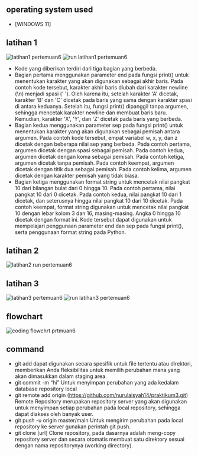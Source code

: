 ## operating system used
* [WINDOWS 11]

## latihan 1
![latihan1 pertemuan6](https://github.com/nurulaisyah14/praktikum3/assets/148174512/c197427d-f992-4f85-a8c2-857d810e9d7b)
![run latihan1 pertemuan6](https://github.com/nurulaisyah14/praktikum3/assets/148174512/a8007f2f-3f11-44b5-9ac7-884d54d78382)
- Kode yang diberikan terdiri dari tiga bagian yang berbeda.
- Bagian pertama menggunakan parameter end pada fungsi print() untuk menentukan karakter yang akan digunakan sebagai akhir baris. Pada contoh kode tersebut, karakter akhir baris diubah dari karakter newline (\n) menjadi spasi (' '). Oleh karena itu, setelah karakter 'A' dicetak, karakter 'B' dan 'C' dicetak pada baris yang sama dengan karakter spasi di antara keduanya. Setelah itu, fungsi print() dipanggil tanpa argumen, sehingga mencetak karakter newline dan membuat baris baru. Kemudian, karakter 'X', 'Y', dan 'Z' dicetak pada baris yang berbeda.
- Bagian kedua menggunakan parameter sep pada fungsi print() untuk menentukan karakter yang akan digunakan sebagai pemisah antara argumen. Pada contoh kode tersebut, empat variabel w, x, y, dan z dicetak dengan beberapa nilai sep yang berbeda. Pada contoh pertama, argumen dicetak dengan spasi sebagai pemisah. Pada contoh kedua, argumen dicetak dengan koma sebagai pemisah. Pada contoh ketiga, argumen dicetak tanpa pemisah. Pada contoh keempat, argumen dicetak dengan titik dua sebagai pemisah. Pada contoh kelima, argumen dicetak dengan karakter pemisah yang tidak biasa.
- Bagian ketiga menggunakan format string untuk mencetak nilai pangkat 10 dari bilangan bulat dari 0 hingga 10. Pada contoh pertama, nilai pangkat 10 dari 0 dicetak. Pada contoh kedua, nilai pangkat 10 dari 1 dicetak, dan seterusnya hingga nilai pangkat 10 dari 10 dicetak. Pada contoh keempat, format string digunakan untuk mencetak nilai pangkat 10 dengan lebar kolom 3 dan 16, masing-masing. Angka 0 hingga 10 dicetak dengan format ini.
Kode tersebut dapat digunakan untuk mempelajari penggunaan parameter end dan sep pada fungsi print(), serta penggunaan format string pada Python.

## latihan 2
![latihan2 run pertemuan6](https://github.com/nurulaisyah14/praktikum3/assets/148174512/f137229a-08cc-45f3-800d-68521e89ffd5)

## latihan 3
![latihan3 pertemuan6](https://github.com/nurulaisyah14/praktikum3/assets/148174512/24ed907a-84ce-4d82-9438-5db6d8c1fb8b)
![run latihan3 pertemuan6](https://github.com/nurulaisyah14/praktikum3/assets/148174512/ce1c6d54-b458-4b4b-992f-67d0353f4f7c)

## flowchart
![coding flowchrt prtmuan6](https://github.com/nurulaisyah14/praktikum3/assets/148174512/75aeebec-de76-4b0c-88b6-cb250d25b3fe)

## command
- git add dapat digunakan secara spesifik untuk file tertentu atau direktori, memberikan Anda fleksibilitas untuk memilih perubahan mana yang akan dimasukkan dalam staging area.
- git commit -m “hi” Untuk menyimpan perubahan yang ada kedalam database repository local
- git remote add origin (https://github.com/nurulaisyah14/praktikum3.git) Remote Repository merupakan repository server yang akan digunakan untuk menyimpan setiap perubahan pada local repository, sehingga dapat diakses oleh banyak user.
- git push -u origin master/main Untuk mengirim perubahan pada local repository ke server gunakan perintah git push.
- git clone [url] Clone repository, pada dasarnya adalah meng-copy repository server dan secara otomatis membuat satu direktory sesuai dengan nama repositorynya (working directory).
